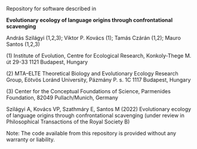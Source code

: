 Repository for software described in

**Evolutionary ecology of language origins through confrontational scavenging**

András Szilágyi (1,2,3); Viktor P. Kovács (1); Tamás Czárán (1,2); Mauro Santos (1,2,3)

(1) Institute of Evolution, Centre for Ecological Research, Konkoly-Thege M. út 29-33 1121 Budapest, Hungary

(2) MTA–ELTE Theoretical Biology and Evolutionary Ecology Research Group, Eötvös Loránd University, Pázmány P. s. 1C 1117 Budapest, Hungary

(3) Center for the Conceptual Foundations of Science, Parmenides Foundation, 82049 Pullach/Munich, Germany
    

Szilágyi A, Kovács VP, Szathmáry E, Santos M (2022) Evolutionary ecology of language origins through confrontational scavenging (under review in Philosophical Transactions of the Royal Society B)

Note: The code available from this repository is provided without any warranty or liability.

